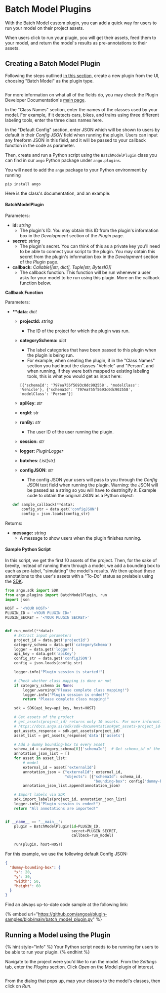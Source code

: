 # Batch Model Plugins

With the Batch Model custom plugin, you can add a quick way for users to run your model on their project assets.

When users click to run your plugin, you will get their assets, feed them to your model, and return the model's results as pre-annotations to their assets.

## Creating a Batch Model Plugin

Following the steps outlined [in this section](./#creating-a-new-plugin), create a new plugin from the UI, choosing "Batch Model" as the plugin type.

<figure><img src="../../.gitbook/assets/image (50).png" alt=""><figcaption></figcaption></figure>

For more information on what all of the fields do, you may check the Plugin Developer Documentation's [main page](./).

In the "Class Names" section, enter the names of the classes used by your model. For example, if it detects cars, bikes, and trains using three different labeling tools, enter the three class names here.

In the "Default Config" section, enter JSON which will be shown to users by default in their _Config JSON_ field when running the plugin. Users can input any freeform JSON in this field, and it will be passed to your callback function in the code as parameter.

Then, create and run a Python script using the `BatchModelPlugin` class you can find in our `ango` Python package under `ango.plugins`.

You will need to add the `ango` package to your Python environment by running

```
pip install ango
```

Here is the class's documentation, and an example:

#### BatchModelPlugin

Parameters:

* **id:** _string_
  * The plugin's ID. You may obtain this ID from the plugin's information box in the _Development_ section of the _Plugin_ page.
* **secret:** _string_
  * The plugin's secret. You can think of this as a private key you'll need to be able to connect your script to the plugin. You may obtain this secret from the plugin's information box in the _Development_ section of the _Plugin_ page.
* **callback:** _Callable\[\[str, dict], Tuple\[str, BytesIO]]_
  * The callback function. This function will be run whenever a user asks for your model to be run using this plugin. More on the callback function below.

**Callback Function**

Parameters:

*   **\*\*data**: _dict_

    * **projectId:** _string_
      * The ID of the project for which the plugin was run.
    *   **categorySchema:** _dict_

        * The label categories that have been passed to this plugin when the plugin is being run.
        * For example, when creating the plugin, if in the "Class Names" section you had input the classes "Vehicle" and "Person", and when running, if they were both mapped to existing labeling tools, this is what you would get as input here:

        ```
        [{'schemaId': '797ea755f5693c0dc902558', 'modelClass': 'Vehicle'}, {'schemaId': '797ea755f5693c0dc902558', 'modelClass': 'Person'}]
        ```
    * **apiKey**: _str_
    * **orgId**: _str_
    * **runBy:** _str_
      * The user ID of the user running the plugin.
    * **session:** _str_
    * **logger:** _PluginLogger_
    * **batches**: _List\[str]_
    * **configJSON**: _str_
      * The config JSON your users will pass to you through the _Config JSON_ text field when running the plugin. Warning: the JSON will be passed as a string so you will have to destringify it. Example code to obtain the original JSON as a Python object:

    ```python
    def sample_callback(**data):
        config_str = data.get('configJSON')
        config = json.loads(config_str)
    ```

Returns:

* **message:** _string_
  * A message to show users when the plugin finishes running.

#### Sample Python Script

In this script, we get the first 10 assets of the project. Then, for the sake of brevity, instead of running them through a model, we add a bounding box to each as pre-label, "simulating" the model's results. We then upload these annotations to the user's assets with a "To-Do" status as prelabels using the [SDK](../../sdk/sdk-documentation.md).

```python
from ango.sdk import SDK
from ango.plugins import BatchModelPlugin, run
import json

HOST = '<YOUR HOST>'
PLUGIN_ID = '<YOUR PLUGIN ID>'
PLUGIN_SECRET = '<YOUR PLUGIN SECRET>'


def run_model(**data):
    # Extract input parameters
    project_id = data.get('projectId')
    category_schema = data.get('categorySchema')
    logger = data.get('logger')
    api_key = data.get('apiKey')
    config_str = data.get('configJSON')
    config = json.loads(config_str)

    logger.info("Plugin session is started!")

    # Check whether class mapping is done or not
    if category_schema is None:
        logger.warning("Please complete class mapping!")
        logger.info("Plugin session is ended!")
        return "Please complete class mapping!"

    sdk = SDK(api_key=api_key, host=HOST)

    # Get assets of the project
    # get_assets(project_id) returns only 10 assets. For more information check Ango SDK Documentation:
    # https://docs.ango.ai/sdk/sdk-documentation#get_assets-project_id-asset_id-external_id-page-limit
    get_assets_response = sdk.get_assets(project_id)
    asset_list = get_assets_response['data']['assets']

    # Add a dummy bounding-box to every asset
    schema_id = category_schema[0]['schemaId']  # Get schema_id of the first class
    annotation_json_list = []
    for asset in asset_list:
        # model
        external_id = asset['externalId']
        annotation_json = {"externalId": external_id,
                           "objects": [{"schemaId": schema_id,
                                        "bounding-box": config["dummy-bounding-box"]}]}
        annotation_json_list.append(annotation_json)

    # Import labels via SDK
    sdk.import_labels(project_id, annotation_json_list)
    logger.info("Plugin session is ended!")
    return "All annotations are imported!"


if __name__ == "__main__":
    plugin = BatchModelPlugin(id=PLUGIN_ID,
                              secret=PLUGIN_SECRET,
                              callback=run_model)

    run(plugin, host=HOST)
```

For this example, we use the following default Config JSON:

```json
{
  "dummy-bounding-box": {
    "x": 20, 
    "y": 30, 
    "width": 50, 
    "height": 60
  }
}
```

Find an always up-to-date code sample at the following link:

{% embed url="https://github.com/angoai/plugin-samples/blob/main/batch_model_plugin.py" %}

## Running a Model using the Plugin

{% hint style="info" %}
Your Python script needs to be running for users to be able to run your plugin.
{% endhint %}

Navigate to the project were you'd like to run the model. From the _Settings_ tab, enter the _Plugins_ section. Click _Open_ on the Model plugin of interest.

<figure><img src="../../.gitbook/assets/image (382).png" alt=""><figcaption></figcaption></figure>

From the dialog that pops up, map your classes to the model's classes, then click on _Run_.
